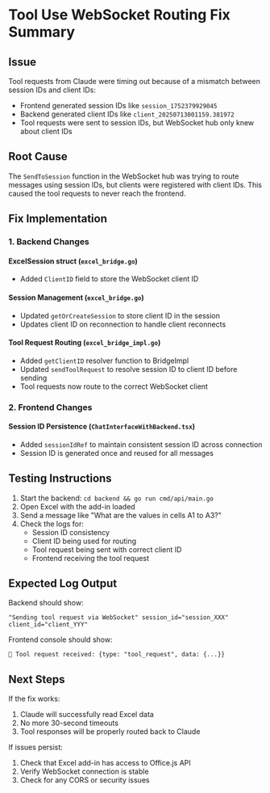 # Tool Use WebSocket Routing Fix Summary

## Issue
Tool requests from Claude were timing out because of a mismatch between session IDs and client IDs:
- Frontend generated session IDs like `session_1752379929045`
- Backend generated client IDs like `client_20250713001159.381972`
- Tool requests were sent to session IDs, but WebSocket hub only knew about client IDs

## Root Cause
The `SendToSession` function in the WebSocket hub was trying to route messages using session IDs, but clients were registered with client IDs. This caused the tool requests to never reach the frontend.

## Fix Implementation

### 1. Backend Changes

#### ExcelSession struct (`excel_bridge.go`)
- Added `ClientID` field to store the WebSocket client ID

#### Session Management (`excel_bridge.go`)
- Updated `getOrCreateSession` to store client ID in the session
- Updates client ID on reconnection to handle client reconnects

#### Tool Request Routing (`excel_bridge_impl.go`)
- Added `getClientID` resolver function to BridgeImpl
- Updated `sendToolRequest` to resolve session ID to client ID before sending
- Tool requests now route to the correct WebSocket client

### 2. Frontend Changes

#### Session ID Persistence (`ChatInterfaceWithBackend.tsx`)
- Added `sessionIdRef` to maintain consistent session ID across connection
- Session ID is generated once and reused for all messages

## Testing Instructions

1. Start the backend: `cd backend && go run cmd/api/main.go`
2. Open Excel with the add-in loaded
3. Send a message like "What are the values in cells A1 to A3?"
4. Check the logs for:
   - Session ID consistency
   - Client ID being used for routing
   - Tool request being sent with correct client ID
   - Frontend receiving the tool request

## Expected Log Output

Backend should show:
```
"Sending tool request via WebSocket" session_id="session_XXX" client_id="client_YYY"
```

Frontend console should show:
```
🔧 Tool request received: {type: "tool_request", data: {...}}
```

## Next Steps

If the fix works:
1. Claude will successfully read Excel data
2. No more 30-second timeouts
3. Tool responses will be properly routed back to Claude

If issues persist:
1. Check that Excel add-in has access to Office.js API
2. Verify WebSocket connection is stable
3. Check for any CORS or security issues